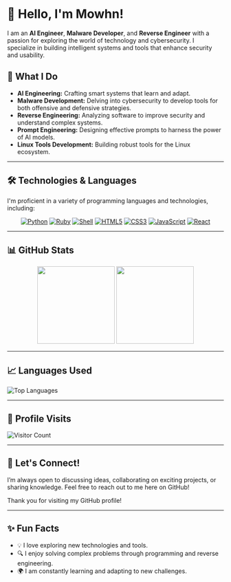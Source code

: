 # 👋 Hello, I'm Mowhn!

I am an **AI Engineer**, **Malware Developer**, and **Reverse Engineer** with a passion for exploring the world of technology and cybersecurity. I specialize in building intelligent systems and tools that enhance security and usability.

## 🌟 What I Do

- **AI Engineering:** Crafting smart systems that learn and adapt.
- **Malware Development:** Delving into cybersecurity to develop tools for both offensive and defensive strategies.
- **Reverse Engineering:** Analyzing software to improve security and understand complex systems.
- **Prompt Engineering:** Designing effective prompts to harness the power of AI models.
- **Linux Tools Development:** Building robust tools for the Linux ecosystem.

---

## 🛠️ Technologies & Languages

I'm proficient in a variety of programming languages and technologies, including:

<p align="center">
  <a href="https://www.python.org/"><img alt="Python" src="https://img.shields.io/badge/Python-3776AB?style=flat&logo=python&logoColor=white" /></a>
  <a href="https://www.ruby-lang.org/en/"><img alt="Ruby" src="https://img.shields.io/badge/Ruby-CC342D?style=flat&logo=ruby&logoColor=white" /></a>
  <a href="https://www.gnu.org/software/bash/"><img alt="Shell" src="https://img.shields.io/badge/Shell-4EAA25?style=flat&logo=gnu-bash&logoColor=white" /></a>
  <a href="https://developer.mozilla.org/en-US/docs/Web/HTML"><img alt="HTML5" src="https://img.shields.io/badge/HTML5-E34F26?style=flat&logo=html5&logoColor=white" /></a>
  <a href="https://developer.mozilla.org/en-US/docs/Web/CSS"><img alt="CSS3" src="https://img.shields.io/badge/CSS3-1572B6?style=flat&logo=css3&logoColor=white" /></a>
  <a href="https://developer.mozilla.org/en-US/docs/Web/JavaScript"><img alt="JavaScript" src="https://img.shields.io/badge/JavaScript-F7DF1E?style=flat&logo=javascript&logoColor=black" /></a>
  <a href="https://reactjs.org/"><img alt="React" src="https://img.shields.io/badge/React-61DAFB?style=flat&logo=react&logoColor=black" /></a>
</p>

---

## 📊 GitHub Stats

<div align="center">
  <img height="180em" src="https://github-readme-stats.vercel.app/api?username=mowhn&show_icons=true&hide_border=true&count_private=true&theme=radical" />
  <img height="180em" src="https://github-readme-streak-stats.herokuapp.com/?user=mowhn&theme=radical&hide_border=true" />
</div>

---

## 📈 Languages Used

![Top Languages](https://github-readme-stats.vercel.app/api/top-langs/?username=mowhn&layout=compact&theme=radical&hide_border=true)

---

## 🎨 Profile Visits

![Visitor Count](https://profile-counter.glitch.me/mowhn/count.svg)

---

## 🚀 Let's Connect!

I’m always open to discussing ideas, collaborating on exciting projects, or sharing knowledge. Feel free to reach out to me here on GitHub!

Thank you for visiting my GitHub profile!

---

## ✨ Fun Facts

- 💡 I love exploring new technologies and tools.
- 🔍 I enjoy solving complex problems through programming and reverse engineering.
- 🌍 I am constantly learning and adapting to new challenges.
